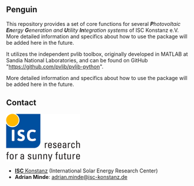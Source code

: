 ## Penguin

This repository provides a set of core functions for several
***P**hotovoltaic **En**ergy **G**eneration and **U**tility **In**tegration systems* of ISC Konstanz e.V.  
More detailed information and specifics about how to use the package will be added here in the future.

It utilizes the independent pvlib toolbox, originally developed in MATLAB at Sandia National Laboratories,
and can be found on GitHub "https://github.com/pvlib/pvlib-python".

More detailed information and specifics about how to use the package will be added here in the future.


## Contact

![ISC logo](doc/img/isc-logo.png)

- [**ISC** Konstanz](http://isc-konstanz.de/) (International Solar Energy Research Center)
- **Adrian Minde**: adrian.minde@isc-konstanz.de
